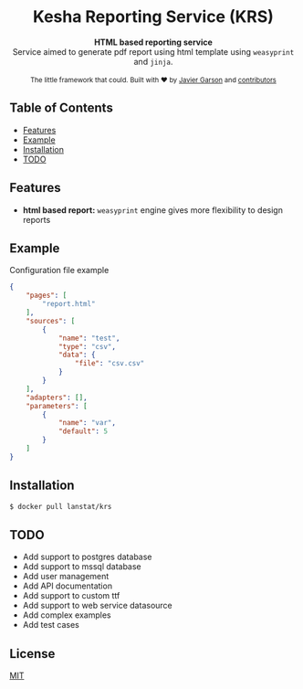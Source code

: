 <h1 align="center">Kesha Reporting Service (KRS)</h1>

<div align="center">
  <strong>HTML based reporting service</strong>
</div>
<div align="center">
  Service aimed to generate pdf report using html template using <code>weasyprint</code> and <code>jinja</code>.
</div>

<br />

<div align="center">
  <sub>The little framework that could. Built with ❤︎ by
  <a href="https://lanstat.net">Javier Garson</a> and
  <a href="https://github.com/lanstat/kesha-reporting-service/graphs/contributors">
    contributors
  </a>
</div>

## Table of Contents
- [Features](#features)
- [Example](#example)
- [Installation](#installation)
- [TODO](#todo)

## Features
- __html based report:__ `weasyprint` engine gives more flexibility to design reports

## Example
Configuration file example
```json
{
	"pages": [
		"report.html"
	],
	"sources": [
		{
			"name": "test",
			"type": "csv",
			"data": {
				"file": "csv.csv"
			}
		}
	],
	"adapters": [],
	"parameters": [
		{
			"name": "var",
			"default": 5
		}
	]
}
```

## Installation
```sh
$ docker pull lanstat/krs
```

## TODO
- Add support to postgres database
- Add support to mssql database
- Add user management
- Add API documentation
- Add support to custom ttf
- Add support to web service datasource
- Add complex examples
- Add test cases

## License
[MIT](https://tldrlegal.com/license/mit-license)
